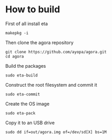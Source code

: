 # How to build

First of all install eta

    makepkg -i

Then clone the agora repository

    git clone https://github.com/ayopa/agora.git
    cd agora

Build the packages

    sudo eta-build

Construct the root filesystem and commit it

    sudo eta-commit

Create the OS image

    sudo eta-pack

Copy it to an USB drive

    sudo dd if=out/agora.img of=/dev/sd[X] bs=1M
